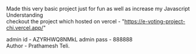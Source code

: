 Made this very basic project just for fun as well as increase my Javascript Understanding
<br>
checkout the project which hosted on vercel - "https://e-voting-project-chi.vercel.app/"
<br>

admin id - AZYRHWQ8NMkL admin pass - 888888 
<br>
Author - Prathamesh Teli.